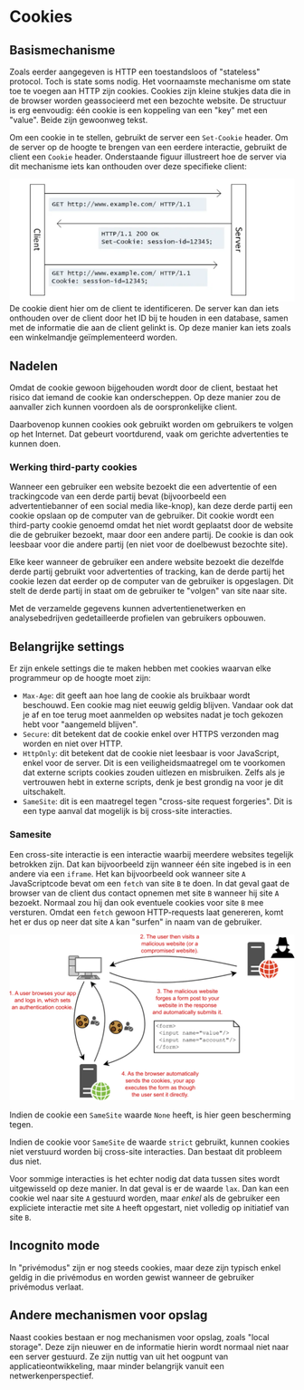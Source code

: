 # Cookies

## Basismechanisme
Zoals eerder aangegeven is HTTP een toestandsloos of "stateless" protocol. Toch is state soms nodig. Het voornaamste mechanisme om state toe te voegen aan HTTP zijn cookies. Cookies zijn kleine stukjes data die in de browser worden geassocieerd met een bezochte website. De structuur is erg eenvoudig: één cookie is een koppeling van een "key" met een "value". Beide zijn gewoonweg tekst.

Om een cookie in te stellen, gebruikt de server een `Set-Cookie` header. Om de server op de hoogte te brengen van een eerdere interactie, gebruikt de client een `Cookie` header. Onderstaande figuur illustreert hoe de server via dit mechanisme iets kan onthouden over deze specifieke client:

![cookies voor persistente interactie](./images/cookies-sessions.webp)
De cookie dient hier om de client te identificeren. De server kan dan iets onthouden over de client door het ID bij te houden in een database, samen met de informatie die aan de client gelinkt is. Op deze manier kan iets zoals een winkelmandje geïmplementeerd worden.


## Nadelen
Omdat de cookie gewoon bijgehouden wordt door de client, bestaat het risico dat iemand de cookie kan onderscheppen. Op deze manier zou de aanvaller zich kunnen voordoen als de oorspronkelijke client.

Daarbovenop kunnen cookies ook gebruikt worden om gebruikers te volgen op het Internet. Dat gebeurt voortdurend, vaak om gerichte advertenties te kunnen doen.

### Werking third-party cookies
Wanneer een gebruiker een website bezoekt die een advertentie of een trackingcode van een derde partij bevat (bijvoorbeeld een advertentiebanner of een social media like-knop), kan deze derde partij een cookie opslaan op de computer van de gebruiker. Dit cookie wordt een third-party cookie genoemd omdat het niet wordt geplaatst door de website die de gebruiker bezoekt, maar door een andere partij. De cookie is dan ook leesbaar voor die andere partij (en niet voor de doelbewust bezochte site).

Elke keer wanneer de gebruiker een andere website bezoekt die dezelfde derde partij gebruikt voor advertenties of tracking, kan de derde partij het cookie lezen dat eerder op de computer van de gebruiker is opgeslagen. Dit stelt de derde partij in staat om de gebruiker te "volgen" van site naar site.

Met de verzamelde gegevens kunnen advertentienetwerken en analysebedrijven gedetailleerde profielen van gebruikers opbouwen.

## Belangrijke settings
Er zijn enkele settings die te maken hebben met cookies waarvan elke programmeur op de hoogte moet zijn:

- `Max-Age`: dit geeft aan hoe lang de cookie als bruikbaar wordt beschouwd. Een cookie mag niet eeuwig geldig blijven. Vandaar ook dat je af en toe terug moet aanmelden op websites nadat je toch gekozen hebt voor "aangemeld blijven".
- `Secure`: dit betekent dat de cookie enkel over HTTPS verzonden mag worden en niet over HTTP.
- `HttpOnly`: dit betekent dat de cookie niet leesbaar is voor JavaScript, enkel voor de server. Dit is een veiligheidsmaatregel om te voorkomen dat externe scripts cookies zouden uitlezen en misbruiken. Zelfs als je vertrouwen hebt in externe scripts, denk je best grondig na voor je dit uitschakelt.
- `SameSite`: dit is een maatregel tegen "cross-site request forgeries". Dit is een type aanval dat mogelijk is bij cross-site interacties.

### Samesite
Een cross-site interactie is een interactie waarbij meerdere websites tegelijk betrokken zijn. Dat kan bijvoorbeeld zijn wanneer één site ingebed is in een andere via een `iframe`. Het kan bijvoorbeeld ook wanneer site `A` JavaScriptcode bevat om een `fetch` van site `B` te doen. In dat geval gaat de browser van de client dus contact opnemen met site `B` wanneer hij site `A` bezoekt. Normaal zou hij dan ook eventuele cookies voor site `B` mee versturen. Omdat een `fetch` gewoon HTTP-requests laat genereren, komt het er dus op neer dat site `A` kan "surfen" in naam van de gebruiker.

![illustratie CSRF](./images/csrf_01.png)

Indien de cookie een `SameSite` waarde `None` heeft, is hier geen bescherming tegen.

Indien de cookie voor `SameSite` de waarde `strict` gebruikt, kunnen cookies niet verstuurd worden bij cross-site interacties. Dan bestaat dit probleem dus niet.

Voor sommige interacties is het echter nodig dat data tussen sites wordt uitgewisseld op deze manier. In dat geval is er de waarde `lax`. Dan kan een cookie wel naar site `A` gestuurd worden, maar *enkel* als de gebruiker een expliciete interactie met site `A` heeft opgestart, niet volledig op initiatief van site `B`.

## Incognito mode
In "privémodus" zijn er nog steeds cookies, maar deze zijn typisch enkel geldig in die privémodus en worden gewist wanneer de gebruiker privémodus verlaat.

## Andere mechanismen voor opslag
Naast cookies bestaan er nog mechanismen voor opslag, zoals "local storage". Deze zijn nieuwer en de informatie hierin wordt normaal niet naar een server gestuurd. Ze zijn nuttig van uit het oogpunt van applicatieontwikkeling, maar minder belangrijk vanuit een netwerkenperspectief.
